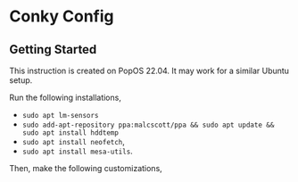 # Conky Config

## Getting Started

This instruction is created on PopOS 22.04. It may work for a similar Ubuntu setup.

Run the following installations,
- `sudo apt lm-sensors`
- `sudo add-apt-repository ppa:malcscott/ppa && sudo apt update && sudo apt install hddtemp`
- `sudo apt install neofetch`,
- `sudo apt install mesa-utils`.

Then, make the following customizations,
